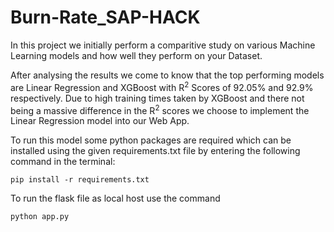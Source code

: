 # Burn-Rate_SAP-HACK

In this project we initially perform a comparitive study on various Machine Learning models and how well they perform on your Dataset.

After analysing the results we come to know that the top performing models are Linear Regression and XGBoost with R<sup>2</sup> Scores of 92.05% and 92.9% respectively. Due to high training times taken by XGBoost and there not being a massive difference in the R<sup>2</sup> scores we choose to implement the Linear Regression model into our Web App.

To run this model some python packages are required which can be installed using the given requirements.txt file by entering the following command in the terminal:

```
pip install -r requirements.txt
```

To run the flask file as local host use the command
```
python app.py
```
